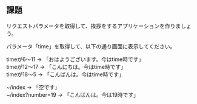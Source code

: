 ## 課題
リクエストパラメータを取得して、挨拶をするアプリケーションを作りましょう。  

パラメータ「time」を取得して、以下の通り画面に表示してください。  

timeが6～11 -> 「おはようございます。今はtime時です」  
timeが12～17 -> 「こんにちは。今はtime時です」  
timeが18～5 -> 「こんばんは。今はtime時です」  


~/index → 「空です」  
~/index?number=19 -> 「こんばんは。今は19時です」  